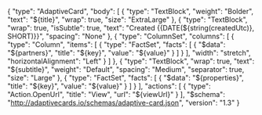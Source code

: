 {
    "type": "AdaptiveCard",
    "body": [
        {
            "type": "TextBlock",
            "weight": "Bolder",
            "text": "${title}",
            "wrap": true,
            "size": "ExtraLarge"
        },
        {
            "type": "TextBlock",
            "wrap": true,
            "isSubtle": true,
            "text": "Created {{DATE(${string(createdUtc)}, SHORT)}}",
            "spacing": "None"
        },
        {
            "type": "ColumnSet",
            "columns": [
                {
                    "type": "Column",
                    "items": [
                        {
                            "type": "FactSet",
                            "facts": [
                                {
                                    "$data": "${partners}",
                                    "title": "${key}",
                                    "value": "${value}"
                                }
                            ]
                        }
                    ],
                    "width": "stretch",
                    "horizontalAlignment": "Left"
                }
            ]
        },
        {
            "type": "TextBlock",
            "wrap": true,
            "text": "${subtitle}",
            "weight": "Default",
            "spacing": "Medium",
            "separator": true,
            "size": "Large"
        },
        {
            "type": "FactSet",
            "facts": [
                {
                    "$data": "${properties}",
                    "title": "${key}",
                    "value": "${value}"
                }
            ]
        }
    ],
    "actions": [
        {
            "type": "Action.OpenUrl",
            "title": "View",
            "url": "${viewUrl}"
        }
    ],
    "$schema": "http://adaptivecards.io/schemas/adaptive-card.json",
    "version": "1.3"
}
